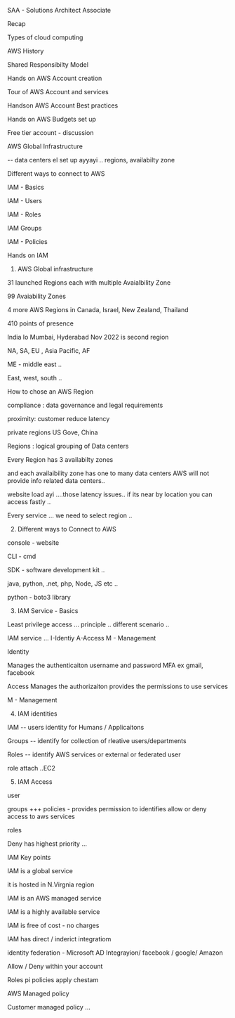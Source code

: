 SAA - Solutions Architect Associate

Recap

Types of cloud computing

AWS History

Shared Responsibilty Model

Hands on AWS Account creation

Tour of AWS Account and services

Handson AWS Account Best practices

Hands on AWS Budgets set up

Free tier account - discussion


AWS Global Infrastructure

-- data centers el set up ayyayi .. regions, availabilty zone

Different ways to connect to AWS

IAM - Basics

IAM - Users

IAM - Roles

IAM Groups

IAM - Policies

Hands on IAM

1. AWS Global infrastructure


31 launched Regions each with multiple Avaialbility Zone

99 Avaiability Zones

4 more AWS Regions in Canada, Israel, New Zealand, Thailand


410 points of presence

India lo Mumbai, Hyderabad Nov 2022 is second region


NA, SA, EU , Asia Pacific, AF

ME - middle east ..

East, west, south ..

How to chose an AWS Region

compliance : data governance and legal requirements

proximity: customer reduce latency

private regions US Gove, China

Regions : logical grouping of Data centers

Every Region has 3 availabilty zones

and each availaibility zone has one to many data centers
AWS will not provide info related data centers..


website load ayi ....those latency issues..
if its near by location you can access fastly ..


Every service ... we need to select region ..


2. Different ways to Connect to AWS

console - website

CLI - cmd

SDK - software development kit ..

java, python, .net, php, Node, JS etc ..

python - boto3 library

3. IAM Service - Basics

Least privilege access ... principle ..
different scenario ..

IAM service ... I-Identiy  A-Access   M - Management

Identity

Manages the authenticaiton
username and password MFA
ex gmail, facebook

Access
Manages the authorizaiton
provides the permissions to use services


M - Management

4. IAM identities

IAM  -- users  identity for Humans / Applicaitons

Groups -- identify for collection of rleative users/departments

Roles -- identify AWS services or external or federated user

role attach ..EC2


5. IAM Access

user

groups  +++ policies - provides permission to identifies
allow or deny access to aws services

roles

Deny has highest priority ...

IAM Key points

IAM is a global service

it is hosted in N.Virgnia region

IAM is an AWS managed service

IAM is a highly available service


IAM is free of cost - no charges

IAM has direct / inderict integratiom

identity federation  - Microsoft AD Integrayion/
facebook / google/ Amazon

Allow / Deny within your account

Roles pi policies apply chestam 


AWS Managed policy

Customer managed policy ...




















